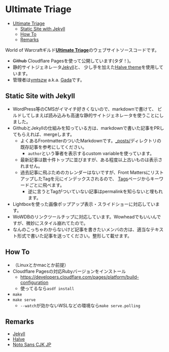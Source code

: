# Ultimate Triage


- [Ultimate Triage](#ultimate-triage)
  - [Static Site with Jekyll](#static-site-with-jekyll)
  - [How To](#how-to)
  - [Remarks](#remarks)

World of Warcraftギルド[**Ultimate Triage**](http://www.utriage.net)のウェブサイトソースコードです。

* ~~Github~~ Cloudflare Pagesを使って公開しています(タダ！)。
* 静的サイトジェネレータ[Jekyll](http://jekyllrb.com/)と、
  少し手を加えた[Halve theme](https://github.com/TaylanTatli/Halve)を使用しています。
* 管理者は[ymtszw](https://github.com/ymtszw) a.k.a. [Gada](https://twitter.com/gada_twt)です。

## Static Site with Jekyll

* WordPress等のCMSがイマイチ好きくないので、markdownで書けて、
  ビルドしてしまえば読み込みも高速な静的サイトジェネレータを使うことにしました。
* GithubとJekyllの仕組みを知っている方は、markdownで書いた記事をPRしてもらえれば、mergeします。
    * よくあるFrontmatterのついたMarkdownです。[_posts/](./_posts)ディレクトリの既存記事を参考にしてください。
        * `author`という筆者を表示するcustom variableを使っています。
    * 最新記事は数十件トップに並びますが、ある程度以上古いものは表示されません。
    * 過去記事に飛ぶためのカレンダーはないですが、Front MattersにリストアップしたTagを元にインデックスされるので、
      [Tags](http://www.utriage.net/tags)ページからキーワードごとに飛べます。
        * 逆に言うとTagがついていない記事はpermalinkを知らないと埋もれます。
* Lightboxを使った画像ポップアップ表示・スライドショーに対応しています。
* WoWDBのリンクツールチップに対応しています。Wowheadでもいいんですが、微妙にスタイル崩れてたので。
* なんのこっちゃわからないけど記事を書きたいメンバの方は、適当なテキスト形式で書いた記事を送ってください。整形して載せます。

## How To

* （Linuxとかmacとか前提）
* Cloudflare Pagesの対応Rubyバージョンをインストール
  * https://developers.cloudflare.com/pages/platform/build-configuration
  * 使ってるなら`asdf install`
* `make`
* `make serve`
  * `--watch`が効かないWSLなどの環境なら`make serve.polling`

## Remarks
* [Jekyll](http://jekyllrb.com/)
* [Halve](https://github.com/TaylanTatli/Halve)
* [Noto Sans CJK JP](https://www.google.com/get/noto/#sans-jpan)
